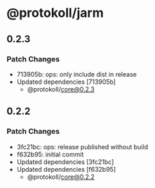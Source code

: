# @protokoll/jarm

## 0.2.3

### Patch Changes

- 713905b: ops: only include dist in release
- Updated dependencies [713905b]
  - @protokoll/core@0.2.3

## 0.2.2

### Patch Changes

- 3fc21bc: ops: release published without build
- f632b95: initial commit
- Updated dependencies [3fc21bc]
- Updated dependencies [f632b95]
  - @protokoll/core@0.2.2
